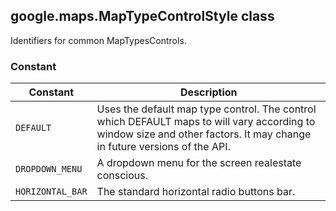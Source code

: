<h2 id="MapTypeControlStyle">
google.maps.MapTypeControlStyle
class
</h2><p>Identifiers for common MapTypesControls.</p><h3>Constant</h3><table summary="class MapTypeControlStyle - Constants" width="100%">
<thead>
<tr><th>Constant</th>
<th>Description</th>
</tr></thead>
<tbody>
<tr>
<td><code>DEFAULT</code></td>
<td>Uses the default map type control. The control which DEFAULT maps to will vary according to window size and other factors. It may change in future versions of the API.</td>
</tr>
<tr>
<td><code>DROPDOWN_MENU</code></td>
<td>A dropdown menu for the screen realestate conscious.</td>
</tr>
<tr>
<td><code>HORIZONTAL_BAR</code></td>
<td>The standard horizontal radio buttons bar.</td>
</tr>
</tbody>
</table>